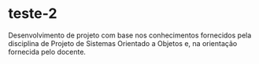 # teste-2
Desenvolvimento de projeto com base nos conhecimentos fornecidos pela disciplina de Projeto de Sistemas Orientado a Objetos e, na orientação fornecida pelo docente.
